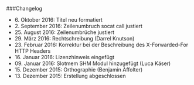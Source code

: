 ###Changelog

* 6\. Oktober 2016: Titel neu formatiert
* 2\. September 2016: Zeilenumbruch socat call justiert
* 25\. August 2016: Zeilenumbrüche justiert
* 29\. März 2016: Rechtschreibung (Darrel Knutson)
* 23\. Februar 2016: Korrektur bei der Beschreibung des X-Forwarded-For HTTP Headers
* 16\. Januar 2016: Lizenzhinweis eingefügt
* 09\. Januar 2016: Slotmem SHM Modul hinzugefügt (Luca Käser)
* 15\. Dezember 2015: Orthographie (Benjamin Affolter)
* 13\. Dezember 2015: Erstellung abgeschlossen

